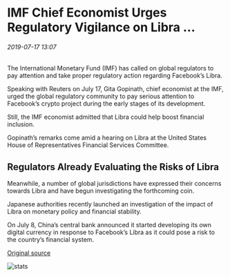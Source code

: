 # IMF Chief Economist Urges Regulatory Vigilance on Libra ...

###### 2019-07-17 13:07

The International Monetary Fund (IMF) has called on global regulators to pay attention and take proper regulatory action regarding Facebook’s Libra.

Speaking with Reuters on July 17, Gita Gopinath, chief economist at the IMF, urged the global regulatory community to pay serious attention to Facebook’s crypto project during the early stages of its development.

Still, the IMF economist admitted that Libra could help boost financial inclusion.

Gopinath’s remarks come amid a hearing on Libra at the United States House of Representatives Financial Services Committee.

## Regulators Already Evaluating the Risks of Libra

Meanwhile, a number of global jurisdictions have expressed their concerns towards Libra and have begun investigating the forthcoming coin.

Japanese authorities recently launched an investigation of the impact of Libra on monetary policy and financial stability.

On July 8, China’s central bank announced it started developing its own digital currency in response to Facebook’s Libra as it could pose a risk to the country’s financial system.

[Original source](https://cointelegraph.com/news/imf-chief-economist-urges-regulatory-vigilance-on-libra)

![stats](https://c.statcounter.com/11760860/0/a89fa40b/1/ "stats")